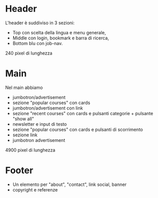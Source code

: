 # Header

L'header è suddiviso in 3 sezioni: 
- Top con scelta della lingua e menu generale,
- Middle con login, bookmark e barra di ricerca,
- Bottom blu con job-nav. 

240 pixel di lunghezza

# Main

Nel main abbiamo
- jumbotron/advertisement
- sezione "popular courses" con cards 
- jumbotron/advertisement con link
- sezione "recent courses" con cards e pulsanti categorie + pulsante "show all"
- newsletter e input di testo
- sezione "popular courses" con cards e pulsanti di scorrimento
- sezione link 
- jumbotron advertisement

4900 pixel di lunghezza

# Footer 

- Un elemento per "about", "contact", link social, banner
- copyright e referenze 